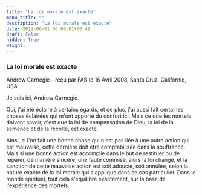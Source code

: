 ```yaml
---
title: "La loi morale est exacte"
menu_title: ""
description: "La loi morale est exacte"
date: 2022-06-01 06:00:01+00:49
draft: False
hidden: True
weight:
---
```

### La loi morale est exacte

Andrew Carnegie - reçu par FAB le 16 Avril 2008, Santa Cruz, Californie, USA.

Je suis ici, Andrew Carnegie.

Oui, j'ai été éclairé à certains égards, et de plus, j'ai aussi fait certaines choses éclairées qui m'ont apporté du confort ici. Mais ce que les mortels doivent savoir, c'est que la loi de compensation de Dieu, la loi de la semence et de la récolte, est exacte.

Ainsi, si l'on fait une bonne chose qui n'est pas liée à une autre action qui est mauvaise, cette dernière doit être comptabilisée dans la souffrance. Mais si une bonne action est accomplie dans le but de restituer ou de réparer, de manière sincère, une faute commise, alors la loi change, et la sanction de cette mauvaise action est soit adoucie, soit annulée, selon la nature exacte de la loi morale qui s'applique dans ce cas particulier. Dans le monde spirituel, tout cela s'équilibre exactement, sur la base de l'expérience des mortels.
